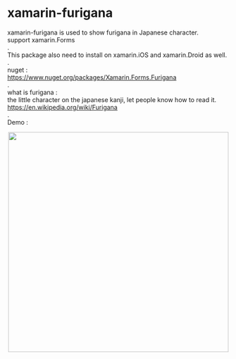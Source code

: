 # xamarin-furigana   
xamarin-furigana is used to show furigana in Japanese character.   
support xamarin.Forms   
.   
This package also need to install on xamarin.iOS and xamarin.Droid as well.   
.   
nuget :   
https://www.nuget.org/packages/Xamarin.Forms.Furigana   
.   
what is furigana :   
the little character on the japanese kanji, let people know how to read it.   
https://en.wikipedia.org/wiki/Furigana   
.   
Demo :   
<p align="center">
<img height="500" src="https://raw.githubusercontent.com/andy840119-Xamarin/xamarin-furigana/master/image/furigana.png" />
</p>  
